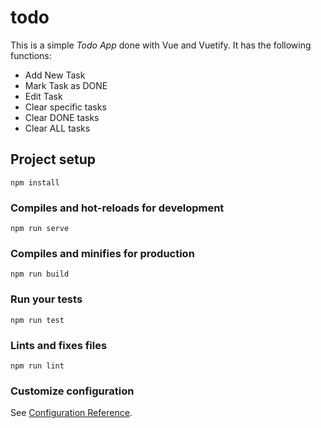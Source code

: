 # todo

This is a simple *Todo App* done with Vue and Vuetify.
It has the following functions: 

- Add New Task
- Mark Task as DONE
- Edit Task
- Clear specific tasks
- Clear DONE tasks
- Clear ALL tasks

## Project setup
```
npm install
```

### Compiles and hot-reloads for development
```
npm run serve
```

### Compiles and minifies for production
```
npm run build
```

### Run your tests
```
npm run test
```

### Lints and fixes files
```
npm run lint
```

### Customize configuration
See [Configuration Reference](https://cli.vuejs.org/config/).




